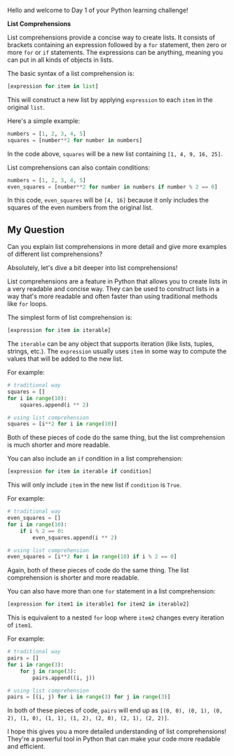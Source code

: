 Hello and welcome to Day 1 of your Python learning challenge!

**List Comprehensions**

List comprehensions provide a concise way to create lists. It consists of brackets containing an expression followed by a `for` statement, then zero or more `for` or `if` statements. The expressions can be anything, meaning you can put in all kinds of objects in lists.

The basic syntax of a list comprehension is:

```python
[expression for item in list]
```

This will construct a new list by applying `expression` to each `item` in the original `list`.

Here's a simple example:

```python
numbers = [1, 2, 3, 4, 5]
squares = [number**2 for number in numbers]
```

In the code above, `squares` will be a new list containing `[1, 4, 9, 16, 25]`.

List comprehensions can also contain conditions:

```python
numbers = [1, 2, 3, 4, 5]
even_squares = [number**2 for number in numbers if number % 2 == 0]
```

In this code, `even_squares` will be `[4, 16]` because it only includes the squares of the even numbers from the original list.

## My Question
Can you explain list comprehensions in more detail and give more examples of different list comprehensions?

Absolutely, let's dive a bit deeper into list comprehensions!

List comprehensions are a feature in Python that allows you to create lists in a very readable and concise way. They can be used to construct lists in a way that's more readable and often faster than using traditional methods like `for` loops. 

The simplest form of list comprehension is:
```python
[expression for item in iterable]
```
The `iterable` can be any object that supports iteration (like lists, tuples, strings, etc.). The `expression` usually uses `item` in some way to compute the values that will be added to the new list.

For example:
```python
# traditional way
squares = []
for i in range(10):
    squares.append(i ** 2)

# using list comprehension
squares = [i**2 for i in range(10)]
```
Both of these pieces of code do the same thing, but the list comprehension is much shorter and more readable.

You can also include an `if` condition in a list comprehension:
```python
[expression for item in iterable if condition]
```
This will only include `item` in the new list if `condition` is `True`.

For example:
```python
# traditional way
even_squares = []
for i in range(10):
    if i % 2 == 0:
        even_squares.append(i ** 2)

# using list comprehension
even_squares = [i**2 for i in range(10) if i % 2 == 0]
```
Again, both of these pieces of code do the same thing. The list comprehension is shorter and more readable.

You can also have more than one `for` statement in a list comprehension:
```python
[expression for item1 in iterable1 for item2 in iterable2]
```
This is equivalent to a nested `for` loop where `item2` changes every iteration of `item1`.

For example:
```python
# traditional way
pairs = []
for i in range(3):
    for j in range(3):
        pairs.append((i, j))

# using list comprehension
pairs = [(i, j) for i in range(3) for j in range(3)]
```
In both of these pieces of code, `pairs` will end up as `[(0, 0), (0, 1), (0, 2), (1, 0), (1, 1), (1, 2), (2, 0), (2, 1), (2, 2)]`.

I hope this gives you a more detailed understanding of list comprehensions! They're a powerful tool in Python that can make your code more readable and efficient.